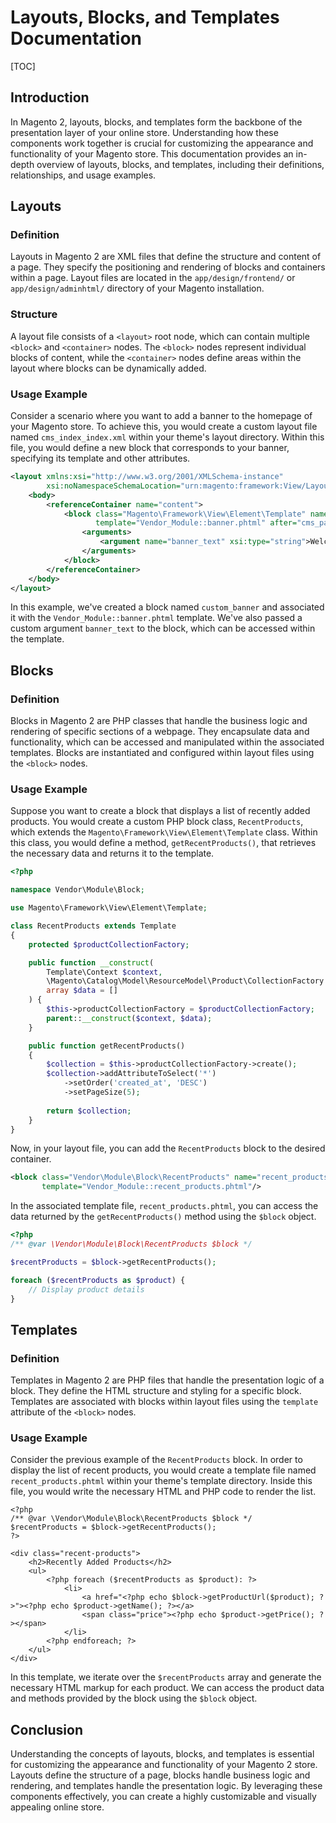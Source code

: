 # Layouts, Blocks, and Templates Documentation

[TOC]

## Introduction

In Magento 2, layouts, blocks, and templates form the backbone of the presentation layer of your online store.
Understanding how these components work together is crucial for customizing the appearance and functionality of your
Magento store. This documentation provides an in-depth overview of layouts, blocks, and templates, including their
definitions, relationships, and usage examples.

## Layouts

### Definition

Layouts in Magento 2 are XML files that define the structure and content of a page. They specify the positioning and
rendering of blocks and containers within a page. Layout files are located in the `app/design/frontend/`
or `app/design/adminhtml/` directory of your Magento installation.

### Structure

A layout file consists of a `<layout>` root node, which can contain multiple `<block>` and `<container>` nodes.
The `<block>` nodes represent individual blocks of content, while the `<container>` nodes define areas within the layout
where blocks can be dynamically added.

### Usage Example

Consider a scenario where you want to add a banner to the homepage of your Magento store. To achieve this, you would
create a custom layout file named `cms_index_index.xml` within your theme's layout directory. Within this file, you
would define a new block that corresponds to your banner, specifying its template and other attributes.

```xml
<layout xmlns:xsi="http://www.w3.org/2001/XMLSchema-instance"
        xsi:noNamespaceSchemaLocation="urn:magento:framework:View/Layout/etc/page_configuration.xsd">
    <body>
        <referenceContainer name="content">
            <block class="Magento\Framework\View\Element\Template" name="custom_banner"
                   template="Vendor_Module::banner.phtml" after="cms_page">
                <arguments>
                    <argument name="banner_text" xsi:type="string">Welcome to our store!</argument>
                </arguments>
            </block>
        </referenceContainer>
    </body>
</layout>
```

In this example, we've created a block named `custom_banner` and associated it with the `Vendor_Module::banner.phtml`
template. We've also passed a custom argument `banner_text` to the block, which can be accessed within the template.

## Blocks

### Definition

Blocks in Magento 2 are PHP classes that handle the business logic and rendering of specific sections of a webpage. They
encapsulate data and functionality, which can be accessed and manipulated within the associated templates. Blocks are
instantiated and configured within layout files using the `<block>` nodes.

### Usage Example

Suppose you want to create a block that displays a list of recently added products. You would create a custom PHP block
class, `RecentProducts`, which extends the `Magento\Framework\View\Element\Template` class. Within this class, you would
define a method, `getRecentProducts()`, that retrieves the necessary data and returns it to the template.

```php
<?php

namespace Vendor\Module\Block;

use Magento\Framework\View\Element\Template;

class RecentProducts extends Template
{
    protected $productCollectionFactory;

    public function __construct(
        Template\Context $context,
        \Magento\Catalog\Model\ResourceModel\Product\CollectionFactory $productCollectionFactory,
        array $data = []
    ) {
        $this->productCollectionFactory = $productCollectionFactory;
        parent::__construct($context, $data);
    }

    public function getRecentProducts()
    {
        $collection = $this->productCollectionFactory->create();
        $collection->addAttributeToSelect('*')
            ->setOrder('created_at', 'DESC')
            ->setPageSize(5);
            
        return $collection;
    }
}
```

Now, in your layout file, you can add the `RecentProducts` block to the desired container.

```xml
<block class="Vendor\Module\Block\RecentProducts" name="recent_products"
       template="Vendor_Module::recent_products.phtml"/>
```

In the associated template file, `recent_products.phtml`, you can access the data returned by the `getRecentProducts()`
method using the `$block` object.

```php
<?php
/** @var \Vendor\Module\Block\RecentProducts $block */

$recentProducts = $block->getRecentProducts();

foreach ($recentProducts as $product) {
    // Display product details
}
```

## Templates

### Definition

Templates in Magento 2 are PHP files that handle the presentation logic of a block. They define the HTML structure and
styling for a specific block. Templates are associated with blocks within layout files using the `template` attribute of
the `<block>` nodes.

### Usage Example

Consider the previous example of the `RecentProducts` block. In order to display the list of recent products, you would
create a template file named `recent_products.phtml` within your theme's template directory. Inside this file, you would
write the necessary HTML and PHP code to render the list.

```html+php
<?php
/** @var \Vendor\Module\Block\RecentProducts $block */
$recentProducts = $block->getRecentProducts();
?>

<div class="recent-products">
    <h2>Recently Added Products</h2>
    <ul>
        <?php foreach ($recentProducts as $product): ?>
            <li>
                <a href="<?php echo $block->getProductUrl($product); ?>"><?php echo $product->getName(); ?></a>
                <span class="price"><?php echo $product->getPrice(); ?></span>
            </li>
        <?php endforeach; ?>
    </ul>
</div>
```

In this template, we iterate over the `$recentProducts` array and generate the necessary HTML markup for each product.
We can access the product data and methods provided by the block using the `$block` object.

## Conclusion

Understanding the concepts of layouts, blocks, and templates is essential for customizing the appearance and
functionality of your Magento 2 store. Layouts define the structure of a page, blocks handle business logic and
rendering, and templates handle the presentation logic. By leveraging these components effectively, you can create a
highly customizable and visually appealing online store.
